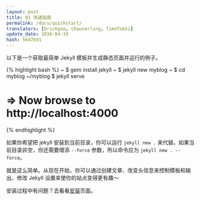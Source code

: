 ```yaml
---
layout: post
title: 01 快速指南
permalink: /docs/quickstart/
translators: [brickgao, chaucerling, TimoTokki]
update_date: 2016-04-19
hash: 5647b91
---
```


以下是一个获取最简单 Jekyll 模板并生成静态页面并运行的例子。

{% highlight bash %}
~ $ gem install jekyll
~ $ jekyll new myblog
~ $ cd myblog
~/myblog $ jekyll serve
# => Now browse to http://localhost:4000
{% endhighlight %}

如果你希望把 jekyll 安装到当前目录，你可以运行 `jekyll new .` 来代替。如果当前目录非空，你还需要增添 `--force` 参数，所以命令应为 `jekyll new . --force`。

就是这么简单。从现在开始，你可以通过创建文章、改变头信息来控制模板和输出、修改 Jekyll 设置来使你的站点变得更有趣～

安装过程中有问题？去看看[安装](/docs/installation/)页面。

